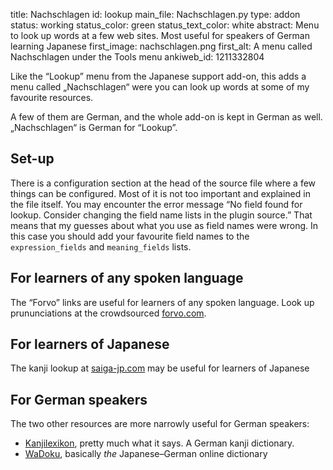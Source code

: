 title: Nachschlagen
id: lookup
main_file: Nachschlagen.py
type: addon
status: working
status_color: green
status_text_color: white
abstract: Menu to look up words at a few web sites. Most useful for speakers of German learning Japanese
first_image: nachschlagen.png
first_alt: A menu called Nachschlagen under the Tools menu
ankiweb_id: 1211332804

Like the “Lookup” menu from the Japanese support add-on, this adds a
menu called „Nachschlagen“ were you can look up words at some of my
favourite resources.

A few of them are German, and the whole add-on is kept in German as
well. „Nachschlagen“ is German for “Lookup”.

## Set-up

There is a configuration section at the head of the source file where
a few things can be configured. Most of it is not too important and
explained in the file itself. You may encounter the error message “No
field found for lookup. Consider changing the field name lists in the
plugin source.” That means that my guesses about what you use as
field names were wrong. In this case you should add your favourite
field names to the `expression_fields` and `meaning_fields` lists.


## For learners of any spoken language

The “Forvo” links are useful for learners of any spoken language. Look
up prununciations at the crowdsourced [forvo.com](http://forvo.com).

## For learners of Japanese

The kanji lookup at
[saiga-jp.com](http://www.saiga-jp.com/kanji_dictionary.html) may be
useful for learners of Japanese

## For German speakers

The two other resources are more narrowly useful for German speakers:

* [Kanjilexikon](http://lingweb.eva.mpg.de/kanji/index.html), pretty
  much what it says. A German kanji dictionary.
* [WaDoku](http://www.wadoku.de/wadoku), basically *the* Japanese–German
  online dictionary
